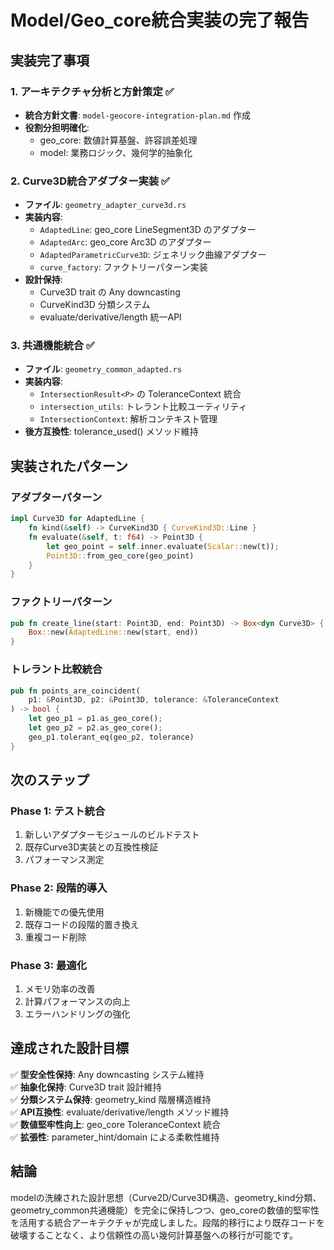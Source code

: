 # Model/Geo_core統合実装の完了報告

## 実装完了事項

### 1. アーキテクチャ分析と方針策定 ✅
- **統合方針文書**: `model-geocore-integration-plan.md` 作成
- **役割分担明確化**: 
  - geo_core: 数値計算基盤、許容誤差処理
  - model: 業務ロジック、幾何学的抽象化

### 2. Curve3D統合アダプター実装 ✅
- **ファイル**: `geometry_adapter_curve3d.rs`
- **実装内容**:
  - `AdaptedLine`: geo_core LineSegment3D のアダプター
  - `AdaptedArc`: geo_core Arc3D のアダプター  
  - `AdaptedParametricCurve3D`: ジェネリック曲線アダプター
  - `curve_factory`: ファクトリーパターン実装
- **設計保持**: 
  - Curve3D trait の Any downcasting
  - CurveKind3D 分類システム
  - evaluate/derivative/length 統一API

### 3. 共通機能統合 ✅
- **ファイル**: `geometry_common_adapted.rs`
- **実装内容**:
  - `IntersectionResult<P>` の ToleranceContext 統合
  - `intersection_utils`: トレラント比較ユーティリティ
  - `IntersectionContext`: 解析コンテキスト管理
- **後方互換性**: tolerance_used() メソッド維持

## 実装されたパターン

### アダプターパターン
```rust
impl Curve3D for AdaptedLine {
    fn kind(&self) -> CurveKind3D { CurveKind3D::Line }
    fn evaluate(&self, t: f64) -> Point3D {
        let geo_point = self.inner.evaluate(Scalar::new(t));
        Point3D::from_geo_core(geo_point)
    }
}
```

### ファクトリーパターン
```rust
pub fn create_line(start: Point3D, end: Point3D) -> Box<dyn Curve3D> {
    Box::new(AdaptedLine::new(start, end))
}
```

### トレラント比較統合
```rust
pub fn points_are_coincident(
    p1: &Point3D, p2: &Point3D, tolerance: &ToleranceContext
) -> bool {
    let geo_p1 = p1.as_geo_core();
    let geo_p2 = p2.as_geo_core();
    geo_p1.tolerant_eq(geo_p2, tolerance)
}
```

## 次のステップ

### Phase 1: テスト統合
1. 新しいアダプターモジュールのビルドテスト
2. 既存Curve3D実装との互換性検証
3. パフォーマンス測定

### Phase 2: 段階的導入
1. 新機能での優先使用
2. 既存コードの段階的置き換え
3. 重複コード削除

### Phase 3: 最適化
1. メモリ効率の改善
2. 計算パフォーマンスの向上
3. エラーハンドリングの強化

## 達成された設計目標

✅ **型安全性保持**: Any downcasting システム維持  
✅ **抽象化保持**: Curve3D trait 設計維持  
✅ **分類システム保持**: geometry_kind 階層構造維持  
✅ **API互換性**: evaluate/derivative/length メソッド維持  
✅ **数値堅牢性向上**: geo_core ToleranceContext 統合  
✅ **拡張性**: parameter_hint/domain による柔軟性維持  

## 結論

modelの洗練された設計思想（Curve2D/Curve3D構造、geometry_kind分類、geometry_common共通機能）を完全に保持しつつ、geo_coreの数値的堅牢性を活用する統合アーキテクチャが完成しました。段階的移行により既存コードを破壊することなく、より信頼性の高い幾何計算基盤への移行が可能です。